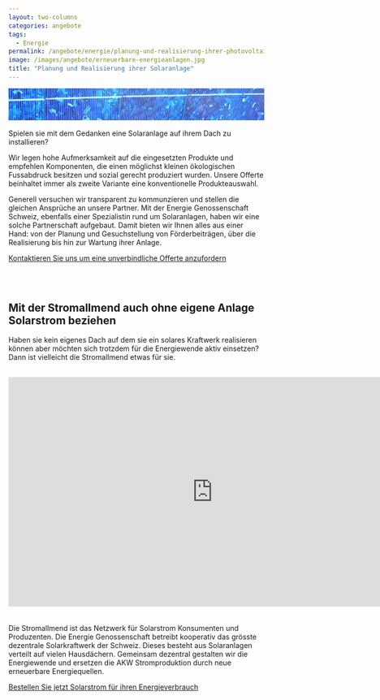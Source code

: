 ```yaml
---
layout: two-columns
categories: angebote
tags:
  - Energie
permalink: /angebote/energie/planung-und-realisierung-ihrer-photovoltaikanlage/
image: /images/angebote/erneuerbare-energieanlagen.jpg
title: "Planung und Realisierung ihrer Solaranlage"
---
```

<div class="angebot-top-wide"><img title="Planung und Realisierung ihrer Solaranlage" src="/images/angebote/erneuerbare-energieanlagen_sub.jpg"></div>

Spielen sie mit dem Gedanken eine Solaranlage auf ihrem Dach zu installieren?

Wir legen hohe Aufmerksamkeit auf die eingesetzten Produkte und empfehlen Komponenten, die einen möglichst kleinen ökologischen Fussabdruck besitzen und sozial gerecht produziert wurden. Unsere Offerte beinhaltet immer als zweite Variante eine konventionelle Produkteauswahl.  

Generell versuchen wir transparent zu kommunzieren und stellen die gleichen Ansprüche an unsere Partner. Mit der Energie Genossenschaft Schweiz, ebenfalls einer Spezialistin rund um Solaranlagen, haben wir eine solche Partnerschaft aufgebaut. Damit bieten wir Ihnen alles aus einer Hand: von der Planung und Gesuchstellung von Förderbeiträgen, über die Realisierung bis hin zur Wartung ihrer Anlage.

<a href="https://www.sinndrin.ch/ueber-uns/kontakt/" class="button big expand"><i class="fi-arrow-right"></i> Kontaktieren Sie uns um eine unverbindliche Offerte anzufordern</a>

<br>
<br>

## Mit der Stromallmend auch ohne eigene Anlage Solarstrom beziehen

Haben sie kein eigenes Dach auf dem sie ein solares Kraftwerk realisieren können aber möchten sich trotzdem für die Energiewende aktiv einsetzen? Dann ist vielleicht die Stromallmend etwas für sie.

<br>

<iframe width="803" height="452" src="https://www.youtube.com/embed/LgR6MwzIX9A" frameborder="0" allowfullscreen></iframe>

<br>
<br>

Die Stromallmend ist das Netzwerk für Solarstrom Konsumenten und Produzenten. Die Energie Genossenschaft betreibt kooperativ das grösste dezentrale Solarkraftwerk der Schweiz. Dieses besteht aus Solaranlagen verteilt auf vielen Hausdächern. Gemeinsam dezentral gestalten wir die Energiewende und ersetzen die AKW Stromproduktion durch neue erneuerbare Energiequellen.

<a class="button expand" target="_blank" href="http://www.energiegenossenschaft.ch/wp2/wp-admin/admin-ajax.php?action=frm_forms_preview&form=dy948g222">Bestellen Sie jetzt Solarstrom für ihren Energieverbrauch</a>
